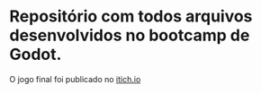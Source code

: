 # Repositório com todos arquivos desenvolvidos no bootcamp de Godot.

O jogo final foi publicado no [itich.io](https://nouangust.itch.io/cavaleiro-survivor) 
